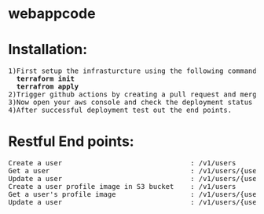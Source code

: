 # webappcode
# Installation:
<pre>
1)First setup the infrasturcture using the following commands:
  <b>terraform init</b>
  <b>terrafrom apply</b>
2)Trigger github actions by creating a pull request and merge it.
3)Now open your aws console and check the deployment status in the CodeDeploy application.
4)After successful deployment test out the end points.
</pre>

# Restful End points:<br/>
<pre>
Create a user                               : /v1/users
Get a user                                  : /v1/users/{username}
Update a user                               : /v1/users/{usernmae}
Create a user profile image in S3 bucket    : /v1/users
Get a user's profile image                  : /v1/users/{username}/{imagename}
Update a user                               : /v1/users/{usernmae}/{imagename}
</pre>
